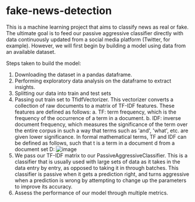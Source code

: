 # fake-news-detection
This is a machine learning project that aims to classify news as real or fake. The ultimate goal is to feed our passive aggressive classifier directly with data continuously updated from a social media platform (Twitter, for example). However, we will first begin by building a model using data from an available dataset. 

Steps taken to build the model: 
1. Downloading the dataset in a pandas dataframe. 
2. Performing exploratory data analysis on the dataframe to extract insights. 
3. Splitting our data into train and test sets
4. Passing out train set to TfidfVectorizer. This vectorizer converts a collection of raw documents to a matrix of TF-IDF features. These features are defined as follows: 
    a. TF: term frequency, which is the frequency of the occurrence of a term in a document. 
    b. IDF: inverse document frequency, which measures the significance of the term over the entire corpus in such a way that terms such as 'and', 'what', etc. are given lower         significance.
    In formal mathematical terms, TF and IDF can be defined as follows, such that t is a term in a document d from a document set D: 
    ![image](https://user-images.githubusercontent.com/71970059/131371205-8b377fad-1497-40f2-9ee2-b6dd51aed443.png)
5. We pass our TF-IDF matrix to our PassiveAggressiveClassifier. This is a classifier that is usually used with large sets of data as it takes in the data entry by entry, as opposed to taking it in through batches. This classifier is passive when it gets a prediction right, and turns aggressive when a prediction is wrong by attempting to change up the parameters to improve its accuracy. 
6. Assess the performance of our model through multiple metrics. 


